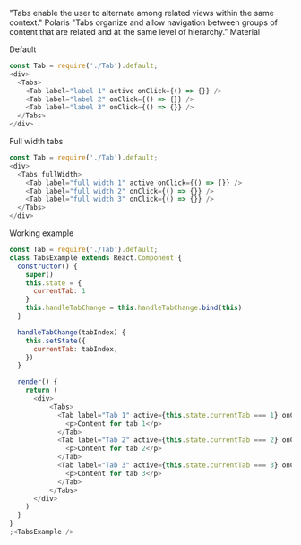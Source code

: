 "Tabs enable the user to alternate among related views within the same context." Polaris
"Tabs organize and allow navigation between groups of content that are related and at the same level of hierarchy." Material


Default

```js
const Tab = require('./Tab').default;
<div>
  <Tabs>
    <Tab label="label 1" active onClick={() => {}} />
    <Tab label="label 2" onClick={() => {}} />
    <Tab label="label 3" onClick={() => {}} />
  </Tabs>
</div>
```

Full width tabs

```js
const Tab = require('./Tab').default;
<div>
  <Tabs fullWidth>
    <Tab label="full width 1" active onClick={() => {}} />
    <Tab label="full width 2" onClick={() => {}} />
    <Tab label="full width 3" onClick={() => {}} />
  </Tabs>
</div>
```

Working example

```js
const Tab = require('./Tab').default;
class TabsExample extends React.Component {
  constructor() {
    super()
    this.state = {
      currentTab: 1
    }
    this.handleTabChange = this.handleTabChange.bind(this)
  }

  handleTabChange(tabIndex) {
    this.setState({
      currentTab: tabIndex,
    })
  }

  render() {
    return (
      <div>
          <Tabs>
            <Tab label="Tab 1" active={this.state.currentTab === 1} onClick={() => this.handleTabChange(1)}>
              <p>Content for tab 1</p>
            </Tab>
            <Tab label="Tab 2" active={this.state.currentTab === 2} onClick={() => this.handleTabChange(2)}>
              <p>Content for tab 2</p>
            </Tab>
            <Tab label="Tab 3" active={this.state.currentTab === 3} onClick={() => this.handleTabChange(3)}>
              <p>Content for tab 3</p>
            </Tab>
          </Tabs>
      </div>
    )
  }
}
;<TabsExample />
```
